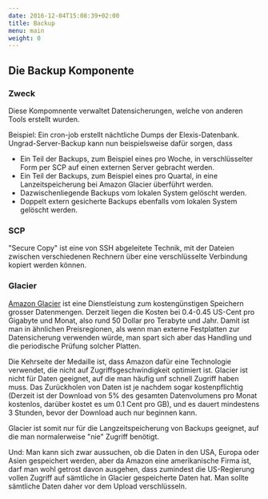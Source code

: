 ```yaml
---
date: 2016-12-04T15:08:39+02:00
title: Backup
menu: main
weight: 0
---
```

## Die Backup Komponente

### Zweck

Diese Kompomnente verwaltet Datensicherungen, welche von anderen Tools erstellt wurden.

Beispiel: Ein cron-job erstellt nächtliche Dumps der Elexis-Datenbank. Ungrad-Server-Backup kann nun beispielsweise dafür sorgen, dass

* Ein Teil der Backups, zum Beispiel eines pro Woche, in verschlüsselter Form per SCP auf einen externen Server gebracht werden.
* Ein Teil der Backups, zum Beispiel eines pro Quartal, in eine Lanzeitspeicherung bei Amazon Glacier überführt werden.
* Dazwischenliegende Backups vom lokalen System gelöscht werden.
* Doppelt extern gesicherte Backups ebenfalls vom lokalen System gelöscht werden.

### SCP

"Secure Copy" ist eine von SSH abgeleitete Technik, mit der Dateien zwischen verschiedenen Rechnern über eine verschlüsselte Verbindung
 kopiert werden können.

### Glacier

[Amazon Glacier](https://aws.amazon.com/de/glacier/) ist eine Dienstleistung zum kostengünstigen Speichern grosser Datenmengen. Derzeit
liegen die Kosten bei 0.4-0.45 US-Cent pro Gigabyte und Monat, also rund 50 Dollar pro Terabyte und Jahr. Damit ist man in ähnlichen
Preisregionen, als wenn man externe Festplatten zur Datensicherung verwenden würde, man spart sich aber das Handling und die 
periodische Prüfung solcher Platten.

Die Kehrseite der Medaille ist, dass Amazon dafür eine Technologie verwendet, die nicht auf Zugriffsgeschwindigkeit optimiert ist. Glacier
ist nicht für Daten geeignet, auf die man häufig unf schnell Zugriff haben muss. Das Zurückholen von Daten ist je nachdem sogar kostenpflichtig 
(Derzeit ist der Download von 5% des gesamten Datenvolumens pro Monat kostenlos, darüber kostet es um 0.1 Cent pro GB), und es dauert
mindestens 3 Stunden, bevor der Download auch nur beginnen kann.

Glacier ist somit nur für die Langzeitspeicherung von Backups geeignet, auf die man normalerweise "nie" Zugriff benötigt.

Und: Man kann sich zwar aussuchen, ob die Daten in den USA, Europa oder Asien gespeichert werden, aber da Amazon eine amerikanische
Firma ist, darf man wohl getrost davon ausgehen, dass zumindest die US-Regierung vollen Zugriff auf sämtliche in Glacier gespeicherte
Daten hat. Man sollte sämtliche Daten daher vor dem Upload verschlüsseln.

